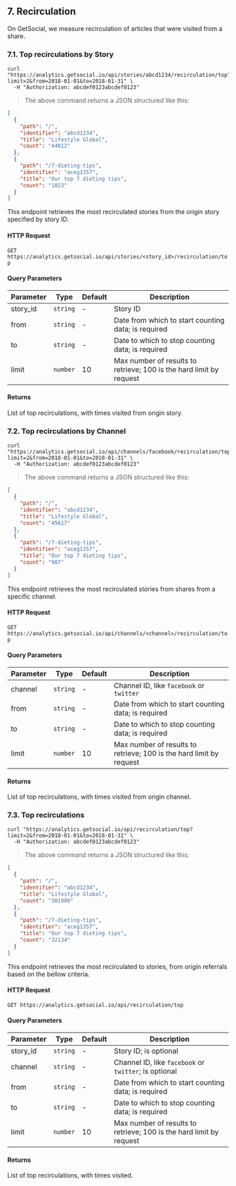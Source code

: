 <!-- Deprecated -->

## 7. Recirculation

On GetSocial, we measure recirculation of articles that were visited from a share.

### 7.1. Top recirculations by Story

```shell
curl "https://analytics.getsocial.io/api/stories/abcd1234/recirculation/top?limit=2&from=2018-01-01&to=2018-01-31" \
  -H "Authorization: abcdef0123abcdef0123"
```

> The above command returns a JSON structured like this:

```json
[
  {
    "path": "/",
    "identifier": "abcd1234",
    "title": "Lifestyle Global",
    "count": "44012"
  },
  {
    "path": "/7-dieting-tips",
    "identifier": "aceg1357",
    "title": "Our top 7 dieting tips",
    "count": "1023"
  }
]
```

This endpoint retrieves the most recirculated stories from the origin story specified by story ID.

#### HTTP Request

`GET https://analytics.getsocial.io/api/stories/<story_id>/recirculation/top`

#### Query Parameters

Parameter | Type     | Default | Description
--------- | -------- | ------- | --------
story_id  | `string` | -       | Story ID
from      | `string` | -       | Date from which to start counting data; is required
to        | `string` | -       | Date to which to stop counting data; is required
limit     | `number` | 10      | Max number of results to retrieve; 100 is the hard limit by request

#### Returns

List of top recirculations, with times visited from origin story.

### 7.2. Top recirculations by Channel

```shell
curl "https://analytics.getsocial.io/api/channels/facebook/recirculation/top?limit=2&from=2018-01-01&to=2018-01-31" \
  -H "Authorization: abcdef0123abcdef0123"
```

> The above command returns a JSON structured like this:

```json
[
  {
    "path": "/",
    "identifier": "abcd1234",
    "title": "Lifestyle Global",
    "count": "45617"
  },
  {
    "path": "/7-dieting-tips",
    "identifier": "aceg1357",
    "title": "Our top 7 dieting tips",
    "count": "987"
  }
]
```

This endpoint retrieves the most recirculated stories from shares from a specific channel.

#### HTTP Request

`GET https://analytics.getsocial.io/api/channels/<channel>/recirculation/top`

#### Query Parameters

Parameter | Type     | Default | Description
--------- | -------- | ------- | --------
channel   | `string` | -       | Channel ID, like `facebook` or `twitter`
from      | `string` | -       | Date from which to start counting data; is required
to        | `string` | -       | Date to which to stop counting data; is required
limit     | `number` | 10      | Max number of results to retrieve; 100 is the hard limit by request

#### Returns

List of top recirculations, with times visited from origin channel.

### 7.3. Top recirculations

```shell
curl "https://analytics.getsocial.io/api/recirculation/top?limit=2&from=2018-01-01&to=2018-01-31" \
  -H "Authorization: abcdef0123abcdef0123"
```

> The above command returns a JSON structured like this:

```json
[
  {
    "path": "/",
    "identifier": "abcd1234",
    "title": "Lifestyle Global",
    "count": "301980"
  },
  {
    "path": "/7-dieting-tips",
    "identifier": "aceg1357",
    "title": "Our top 7 dieting tips",
    "count": "32134"
  }
]
```

This endpoint retrieves the most recirculated to stories, from origin referrals based on the bellow
criteria.

#### HTTP Request

`GET https://analytics.getsocial.io/api/recirculation/top`

#### Query Parameters

Parameter | Type     | Default | Description
--------- | -------- | ------- | --------
story_id  | `string` | -       | Story ID; is optional
channel   | `string` | -       | Channel ID, like `facebook` or `twitter`; is optional
from      | `string` | -       | Date from which to start counting data; is required
to        | `string` | -       | Date to which to stop counting data; is required
limit     | `number` | 10      | Max number of results to retrieve; 100 is the hard limit by request

#### Returns

List of top recirculations, with times visited.
